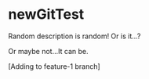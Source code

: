 # newGitTest
Random description is random!
Or is it...?

Or maybe not...It can be.

[Adding to feature-1 branch]